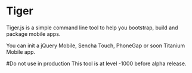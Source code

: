 Tiger
=====

Tiger.js is a simple command line tool to help you bootstrap, build and package mobile apps.

You can init a jQuery Mobile, Sencha Touch, PhoneGap or soon Titanium Mobile app.

#Do not use in production
This tool is at level -1000 before alpha release. 